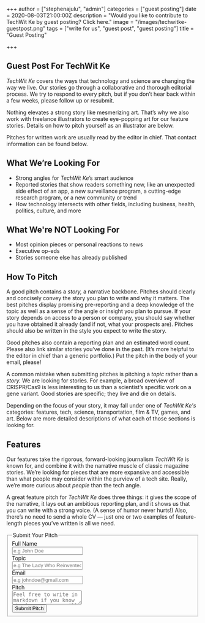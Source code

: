 +++
author = ["stephenajulu", "admin"]
categories = ["guest posting"]
date = 2020-08-03T21:00:00Z
description = "Would you like to contribute to TechWit Ke by guest posting? Click here."
image = "/images/techwitke-guestpost.png"
tags = ["write for us", "guest post", "guest posting"]
title = "Guest Posting"

+++
## Guest Post For TechWit Ke

_TechWit Ke_ covers the ways that technology and science are changing the way we live. Our stories go through a collaborative and thorough editorial process. We try to respond to every pitch, but if you don’t hear back within a few weeks, please follow up or resubmit.

Nothing elevates a strong story like mesmerizing art. That’s why we also work with freelance illustrators to create eye-popping art for our feature stories. Details on how to pitch yourself as an illustrator are below.

Pitches for written work are usually read by the editor in chief. That contact information can be found below.

## What We’re Looking For

* Strong angles for _TechWit Ke_’s smart audience
* Reported stories that show readers something new, like an unexpected side effect of an app, a new surveillance program, a cutting-edge research program, or a new community or trend
* How technology intersects with other fields, including business, health, politics, culture, and more

## What We're NOT Looking For

* Most opinion pieces or personal reactions to news
* Executive op-eds
* Stories someone else has already published

## How To Pitch

A good pitch contains a _story,_ a narrative backbone. Pitches should clearly and concisely convey the story you plan to write and why it matters. The best pitches display promising pre-reporting and a deep knowledge of the topic as well as a sense of the angle or insight you plan to pursue. If your story depends on access to a person or company, you should say whether you have obtained it already (and if not, what your prospects are). Pitches should also be written in the style you expect to write the story.

Good pitches also contain a reporting plan and an estimated word count. Please also link similar stories you’ve done in the past. (It’s more helpful to the editor in chief than a generic portfolio.) Put the pitch in the body of your email, please!

A common mistake when submitting pitches is pitching a _topic_ rather than a _story._ We are looking for stories. For example, a broad overview of CRISPR/Cas9 is less interesting to us than a scientist’s specific work on a gene variant. Good stories are specific; they live and die on details.

Depending on the focus of your story, it may fall under one of _TechWit Ke's_ categories: features, tech, science, transportation, film & TV, games, and art. Below are more detailed descriptions of what each of those sections is looking for.

## Features

Our features take the rigorous, forward-looking journalism _TechWit Ke_ is known for, and combine it with the narrative muscle of classic magazine stories. We’re looking for pieces that are more expansive and accessible than what people may consider within the purview of a tech site. Really, we’re more curious about _people_ than the tech angle.

A great feature pitch for _TechWit Ke_ does three things: it gives the scope of the narrative, it lays out an ambitious reporting plan, and it shows us that you can write with a strong voice. (A sense of humor never hurts!) Also, there’s no need to send a whole CV — just one or two examples of feature-length pieces you’ve written is all we need.

<form class="form-horizontal" data-netlify="true">
<fieldset>

<!-- Form Name -->
<legend>Submit Your Pitch</legend>

<!-- Text input-->
<div class="form-group">
  <label class="col-md-4 control-label" for="fullname">Full Name</label>  
  <div class="col-md-5">
  <input id="fullname" name="fullname" type="text" placeholder="e.g John Doe" class="form-control input-md">
    
  </div>
</div>

<!-- Text input-->
<div class="form-group">
  <label class="col-md-4 control-label" for="subject">Topic</label>  
  <div class="col-md-5">
  <input id="subject" name="subject" type="text" placeholder="e.g The Lady Who Reinvented Insurance!" class="form-control input-md">
    
  </div>
</div>

<!-- Text input-->
<div class="form-group">
  <label class="col-md-4 control-label" for="email">Email</label>  
  <div class="col-md-5">
  <input id="email" name="email" type="text" placeholder="e.g johndoe@gmail.com" class="form-control input-md">
    
  </div>
</div>

<!-- Textarea -->
<div class="form-group">
  <label class="col-md-4 control-label" for="pitch">Pitch</label>
  <div class="col-md-4">                     
    <textarea class="form-control" id="pitch" name="pitch" placeholder="Feel free to write in markdown if you know the language. It will save the editor in chief time and will increase your pitch's potental to be approved as this website uses Markdown"></textarea>
  </div>
</div>

<!-- Button -->
<div class="form-group">
  <label class="col-md-4 control-label" for="submit"></label>
  <div class="col-md-4">
    <button id="submit" name="submit" class="btn btn-default">Submit Pitch</button>
  </div>
</div>

</fieldset>
</form>